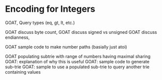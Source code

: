 # Encoding for Integers

GOAT, Query types (eq, gt, lt, etc.)

GOAT discuss byte count,
GOAT discuss signed vs unsigned
GOAT discuss endianness,

GOAT sample code to make number paths (basially just atoi)

GOAT populating subtrie with range of numbers having maximal sharing
    GOAT: explanation of why this is useful
    GOAT: sample code to generate sub-trie
    GOAT: sample to use a populated sub-trie to query another trie containing values


